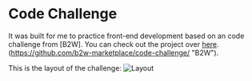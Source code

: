 # Code Challenge

It was built for me to practice front-end development based on an code challenge from [B2W]. You can check out the project over [here](https://wesleyramalho.github.io/code-challenge/ "code challenge"). (https://github.com/b2w-marketplace/code-challenge/ "B2W").

This is the layout of the challenge:
![Layout](https://github.com/b2w-marketplace/code-challenge/blob/master/files/layout-code-challenge.jpg)

